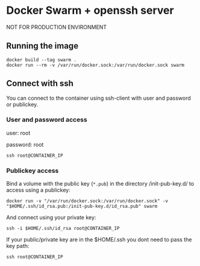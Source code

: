 # Docker Swarm + openssh server

NOT FOR PRODUCTION ENVIRONMENT

## Running the image

```console
docker build --tag swarm .
docker run --rm -v /var/run/docker.sock:/var/run/docker.sock swarm
```

## Connect with ssh

You can connect to the container using ssh-client with user and password or publickey.

### User and password access

user: root

password: root

```console
ssh root@CONTAINER_IP
```

### Publickey access

Bind a volume with the public key (`*.pub`) in the directory /init-pub-key.d/ to access using a publickey:

```console
docker run -v "/var/run/docker.sock:/var/run/docker.sock" -v "$HOME/.ssh/id_rsa.pub:/init-pub-key.d/id_rsa.pub" swarm
```

And connect using your private key:

```console
ssh -i $HOME/.ssh/id_rsa root@CONTAINER_IP
```

If your public/private key are in the $HOME/.ssh you dont need to pass the key path:

```console
ssh root@CONTAINER_IP
```
